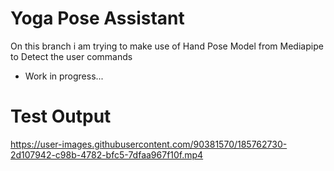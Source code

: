 # Yoga Pose Assistant
On this branch i am trying to make use of Hand Pose Model from Mediapipe to Detect the user commands

* Work in progress...

# Test Output

https://user-images.githubusercontent.com/90381570/185762730-2d107942-c98b-4782-bfc5-7dfaa967f10f.mp4

